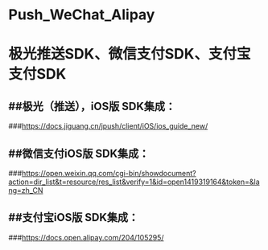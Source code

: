 # Push_WeChat_Alipay
极光推送SDK、微信支付SDK、支付宝支付SDK
========
##极光（推送），iOS版 SDK集成：
-------
###https://docs.jiguang.cn/jpush/client/iOS/ios_guide_new/

##微信支付iOS版 SDK集成：
------
###https://open.weixin.qq.com/cgi-bin/showdocument?action=dir_list&t=resource/res_list&verify=1&id=open1419319164&token=&lang=zh_CN

##支付宝iOS版 SDK集成：
--------
###https://docs.open.alipay.com/204/105295/
